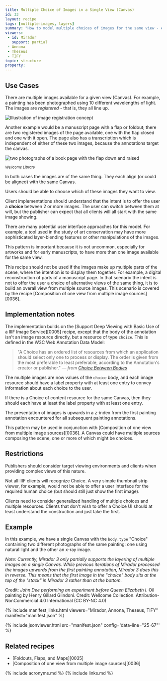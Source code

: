 ```yaml
---
title: Multiple Choice of Images in a Single View (Canvas)
id: 33
layout: recipe
tags: [multiple-images, layers]
summary: "How to model multiple choices of images for the same view - e.g., layers, multispectral images."
viewers:
 - id: Mirador
   support: partial
 - Annona
 - Theseus
 - TIFY
topic: structure
property:
---
```



## Use Cases

There are multiple images available for a given view (Canvas). For example, a painting has been photographed using 10 different wavelengths of light. The images are _registered_ - that is, they all line up.

![Illustration of image registration concept](image_registration.png)

Another example would be a manuscript page with a flap or foldout; there are two registered images of the page available, one with the flap closed and one with it open. The page also has a transcription which is independent of either of these two images, because the annotations target the canvas.

![two photographs of a book page with the flap down and raised](choice-flap.png)

_<small>Wellcome Library</small>_

In both cases the images are of the same thing. They each align (or could be aligned) with the same Canvas.

Users should be able to choose which of these images they want to view.

Client implementations should understand that the intent is to offer the user a **choice** between 2 or more images. The user can switch between them at will, but the publisher can expect that all clients will all start with the same image showing.

There are many potential user interface approaches for this model. For example, a tool used in the study of art conservation may have more sophisticated layer-blending features or other manipulations of the images.

This pattern is important because it is not uncommon, especially for artworks and for early manuscripts, to have more than one image available for the same view.

This recipe should not be used if the images make up multiple parts of the scene, where the intention is to display them together. For example, a digital reconstruction of parts of a manuscript page. In that scenario the intent is not to offer the user a choice of alternative views of the same thing, it is to build an overall view from multiple source images. This scenario is covered by the recipe [Composition of one view from multiple image sources][0036].

## Implementation notes

The implementation builds on the [Support Deep Viewing with Basic Use of a IIIF Image Service][0005] recipe, except that the body of the annotation isn't an image resource directly, but a resource of type `choice`. This is defined in the W3C Web Annotation Data Model:

> "A Choice has an ordered list of resources from which an application should select only one to process or display. The order is given from the most preferable to least preferable, according to the Annotation's creator or publisher." *— from [Choice Between Bodies](https://www.w3.org/TR/annotation-model/#choice-between-bodies)*

The multiple images are now values of the `choice` body, and each image resource should have a label property with at least one entry to convey information about each choice to the user.

If there is a Choice of content resource for the same Canvas, then they should each have at least the label property with at least one entry.

The presentation of images is upwards in a z-index from the first painting annotation encountered for all subsequent painting annotations.

This pattern may be used in conjunction with [Composition of one view from multiple image sources][0036]. A Canvas could have multiple sources composing the scene, one or more of which might be choices.


## Restrictions

Publishers should consider target viewing environments and clients when providing complex views of this nature.

Not all IIIF clients will recognize Choice. A very simple thumbnail strip viewer, for example, would not be able to offer a user interface for the required human choice (but should still just show the first image).

Clients need to consider generalized handling of multiple choices and multiple resources.
Clients that don't wish to offer a Choice UI should at least understand the construction and just take the first.

## Example

In this example, we have a single Canvas with the `body.type` "Choice" containing two different photographs of the same painting: one using natural light and the other an x-ray image.

*Note: Currently, Mirador 3 only partially supports the layering of multiple images on a single Canvas. While previous iterations of Mirador processed the images upwards from the first painting annotation, Mirador 3 does this in reverse. This means that the first image in the "choice" body sits at the top of the "stack" in Mirador 3 rather than at the bottom.*

Credit: *John Dee performing an experiment before Queen Elizabeth I*. Oil painting by Henry Gillard Glindoni. Credit: Wellcome Collection. Attribution-NonCommercial 4.0 International (CC BY-NC 4.0)

{% include manifest_links.html viewers="Mirador, Annona, Theseus, TIFY" manifest="manifest.json" %}

{% include jsonviewer.html src="manifest.json" config='data-line="25-67"' %}

## Related recipes

* [Foldouts, Flaps, and Maps][0035]
* [Composition of one view from multiple image sources][0036]


{% include acronyms.md %}
{% include links.md %}
